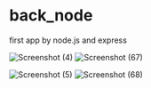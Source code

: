# back_node
first app by node.js and express 

![Screenshot (4)](https://user-images.githubusercontent.com/75145283/109098531-c7441800-7736-11eb-9265-2b45f2e05cd8.png)
![Screenshot (67)](https://user-images.githubusercontent.com/75145283/107887571-4148f580-6f1c-11eb-8bd9-34a9e71082ce.png)

![Screenshot (5)](https://user-images.githubusercontent.com/75145283/109098945-797bdf80-7737-11eb-9877-dbd3dcab8af7.png)
![Screenshot (68)](https://user-images.githubusercontent.com/75145283/107935091-2c10ad00-6f96-11eb-84a7-b3bd179af933.png)
